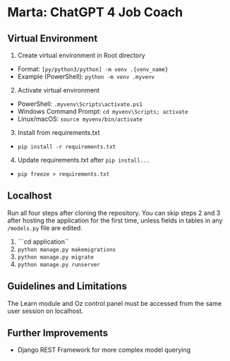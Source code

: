 # Marta: ChatGPT 4 Job Coach

## Virtual Environment

1) Create virtual environment in Root directory

- Format: `[py/python3/python] -m venv .{venv_name}`
- Example (PowerShell): `python -m venv .myvenv`

2) Activate virtual environment
   
- PowerShell: ```.myvenv\Scripts\activate.ps1```
- Windows Command Prompt: ```cd myvenv\Scripts; activate```
- Linux/macOS: ```source myvenv/bin/activate```

3) Install from requirements.txt

- ```pip install -r requirements.txt```

4) Update requirements.txt after ```pip install...```
- ```pip freeze > requirements.txt```

## Localhost

Run all four steps after cloning the repository. You can skip steps 2 and 3 after hosting the application for the first time, unless fields in tables in any `/models.py` file are edited. 

1) ```cd application``
2) ```python manage.py makemigrations```
3) ```python manage.py migrate```
4) ```python manage.py runserver```

## Guidelines and Limitations



The Learn module and Oz control panel must be accessed from the same user session on localhost.

## Further Improvements

- Django REST Framework for more complex model querying